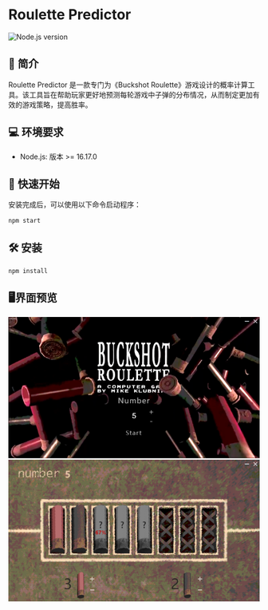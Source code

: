 # Roulette Predictor

![Node.js version](https://img.shields.io/badge/node-%3E%3D%2016.17.0-brightgreen)

## 🎲 简介
Roulette Predictor 是一款专门为《Buckshot Roulette》游戏设计的概率计算工具。该工具旨在帮助玩家更好地预测每轮游戏中子弹的分布情况，从而制定更加有效的游戏策略，提高胜率。

## 💻 环境要求
- Node.js: 版本 >= 16.17.0

## 🚀 快速开始
安装完成后，可以使用以下命令启动程序：
```bash
npm start
```
## 🛠 安装
```bash
npm install
```
## 🖥️界面预览
![](./img1.png)
![](./img2.png)
